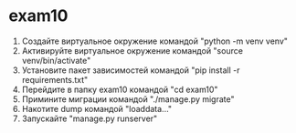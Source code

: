 # exam10

1) Создайте виртуальное окружение командой "python -m venv venv"
2) Активируйте виртуальное окружение командой "source venv/bin/activate"
3) Установите пакет зависимостей командой "pip install -r requirements.txt"
4) Перейдите в папку exam10 командой "cd exam10"
5) Примините миграции командой "./manage.py migrate"
6) Накотите dump командой "loaddata..."
7) Запускайте "manage.py runserver"
